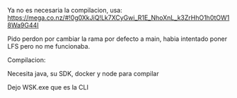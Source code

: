 Ya no es necesaria la compilacion, usa: https://mega.co.nz/#!0g0XkJiQ!Lk7XCyGwi_R1E_NhoXnL_k3ZrHhO1h0tOW18Wa9G44I

Pido perdon por cambiar la rama por defecto a main, habia intentado poner LFS pero no me funcionaba.

Compilacion:

Necesita java, su SDK, docker y node para compilar

Dejo WSK.exe que es la CLI
